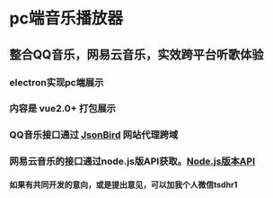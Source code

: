 

# pc端音乐播放器
## 整合QQ音乐，网易云音乐，实效跨平台听歌体验
### electron实现pc端展示
### 内容是 vue2.0+ 打包展示
### QQ音乐接口通过 [JsonBird](https://bird.ioliu.cn) 网站代理跨域
### 网易云音乐的接口通过node.js版API获取。[Node.js版本API](https://binaryify.github.io/NeteaseCloudMusicApi/#/)

#### 如果有共同开发的意向，或是提出意见，可以加我个人微信tsdhr1


